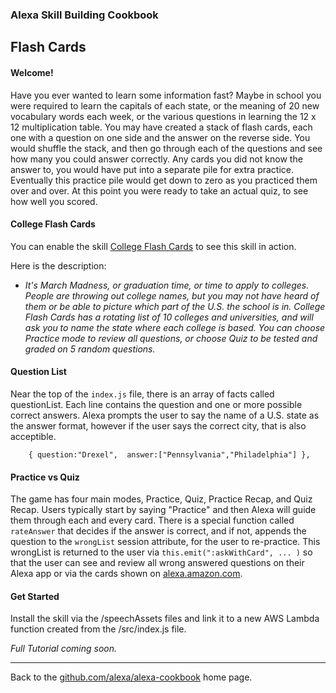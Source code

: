 
### Alexa Skill Building Cookbook
## Flash Cards <a id="title"></a>


#### Welcome! <a id="intro"></a>

Have you ever wanted to learn some information fast?
Maybe in school you were required to learn the capitals of each state, or the meaning of 20 new vocabulary words each week, or the various questions in learning the 12 x 12 multiplication table.
You may have created a stack of flash cards, each one with a question on one side and the answer on the reverse side.
You would shuffle the stack, and then go through each of the questions and see how many you could answer correctly.
Any cards you did not know the answer to, you would have put into a separate pile for extra practice.
Eventually this practice pile would get down to zero as you practiced them over and over.
At this point you were ready to take an actual quiz, to see how well you scored.

#### College Flash Cards
You can enable the skill [College Flash Cards](https://www.amazon.com/Robert-McCauley-College-Flash-Cards/dp/B072R1PN7T/ref=sr_1_1?s=digital-skills&ie=UTF8&qid=1497843203&sr=1-1&keywords=college+flash+cards)
to see this skill in action.

Here is the description:

  * *It's March Madness, or graduation time, or time to apply to colleges. People are throwing out college names, but you may not have heard of them or be able to picture which part of the U.S. the school is in. College Flash Cards has a rotating list of 10 colleges and universities, and will ask you to name the state where each college is based. You can choose Practice mode to review all questions, or choose Quiz to be tested and graded on 5 random questions.*

#### Question List

Near the top of the ```index.js``` file, there is an array of facts called questionList.
Each line contains the question and one or more possible correct answers.
Alexa prompts the user to say the name of a U.S. state as the answer format, however if the user says the correct city, that is also acceptible.


```
    { question:"Drexel",  answer:["Pennsylvania","Philadelphia"] },
```

#### Practice vs Quiz

The game has four main modes, Practice, Quiz, Practice Recap, and Quiz Recap.
Users typically start by saying "Practice" and then Alexa will guide them through each and every card.
There is a special function called ```rateAnswer``` that decides if the answer is correct, and if not, appends the question to the ```wrongList``` session attribute, for the user to re-practice.
This wrongList is returned to the user via ```this.emit(":askWithCard", ... )``` so that the user can see and review all wrong answered questions on their Alexa app or via the cards shown on [alexa.amazon.com](https://alexa.amazon.com).

#### Get Started
Install the skill via the /speechAssets files and link it to a new AWS Lambda function created from the /src/index.js file.

*Full Tutorial coming soon.*


<hr />

Back to the [github.com/alexa/alexa-cookbook](https://github.com/alexa/alexa-cookbook) home page.

